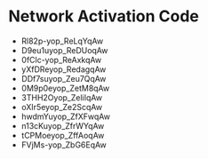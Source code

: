 # Network Activation Code
* Rl82p-yop_ReLqYqAw
* D9eu1uyop_ReDUoqAw
* 0fClc-yop_ReAxkqAw
* yXfDReyop_RedagqAw
* DDf7suyop_Zeu7QqAw
* 0M9p0eyop_ZetM8qAw
* 3THH2Oyop_ZeliIqAw
* oXIr5eyop_Ze2ScqAw
* hwdmYuyop_ZfXFwqAw
* n13cKuyop_ZfrWYqAw
* tCPMoeyop_ZffAoqAw
* FVjMs-yop_ZbG6EqAw
